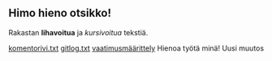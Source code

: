 ## Himo hieno otsikko!

Rakastan **lihavoitua** ja *kursivoitua* tekstiä.

[komentorivi.txt](https://github.com/Aaltonenn/ot-harjoitustyo/blob/master/laskarit/viikko1/komentorivi.txt)
[gitlog.txt](https://github.com/Aaltonenn/ot-harjoitustyo/blob/master/laskarit/viikko1/gitlog.txt)
[vaatimusmäärittely](https://github.com/Aaltonenn/ot-harjoitustyo/dokumentaatio/vaatimusmaarittely.md)
Hienoa työtä minä!
Uusi muutos
